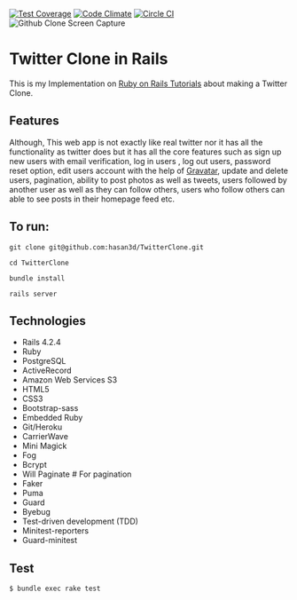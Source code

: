 [![Test Coverage](https://codeclimate.com/github/toshimaru/Rails-4-Twitter-Clone/badges/coverage.svg)](https://codeclimate.com/github/toshimaru/Rails-4-Twitter-Clone)
[![Code Climate](https://codeclimate.com/github/toshimaru/Rails-4-Twitter-Clone/badges/gpa.svg)](https://codeclimate.com/github/toshimaru/Rails-4-Twitter-Clone)
[![Circle CI](https://circleci.com/gh/toshimaru/Rails-4-Twitter-Clone.svg?style=svg)](https://circleci.com/gh/toshimaru/Rails-4-Twitter-Clone)
![Github Clone Screen Capture](https://s3-eu-west-1.amazonaws.com/twittercloneh/Twitter_Clone_h.png)

# Twitter Clone in Rails

This is my Implementation on <a href="https://www.railstutorial.org/"> Ruby on Rails Tutorials</a> about making a Twitter Clone. 

## Features 

Although, This web app is not exactly like real twitter nor it has all the functionality as twitter does but it has all the core features such as sign up new users with email verification, log in users , log out users, password reset option, edit users account with the help of <a href="http://en.gravatar.com/">Gravatar</a>, update and delete users, pagination, ability to post photos as well as tweets, users followed by another user as well as they can follow others, users who follow others can able to see posts in their homepage feed etc.

## To run:

`git clone git@github.com:hasan3d/TwitterClone.git`

`cd TwitterClone`

`bundle install`

`rails server`

## Technologies

* Rails 4.2.4
* Ruby
* PostgreSQL
* ActiveRecord
* Amazon Web Services S3
* HTML5
* CSS3
* Bootstrap-sass
* Embedded Ruby
* Git/Heroku
* CarrierWave
* Mini Magick
* Fog
* Bcrypt
* Will Paginate # For pagination
* Faker
* Puma 
* Guard
* Byebug 
* Test-driven development (TDD)
* Minitest-reporters
* Guard-minitest

## Test
`$ bundle exec rake test`

